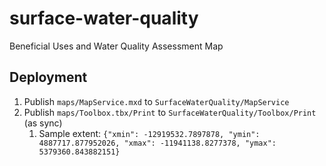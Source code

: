 # surface-water-quality

Beneficial Uses and Water Quality Assessment Map

## Deployment

1. Publish `maps/MapService.mxd` to `SurfaceWaterQuality/MapService`
1. Publish `maps/Toolbox.tbx/Print` to `SurfaceWaterQuality/Toolbox/Print` (as sync)
    1. Sample extent: `{"xmin": -12919532.7897878, "ymin": 4887717.877952026, "xmax": -11941138.8277378, "ymax": 5379360.843882151}`
